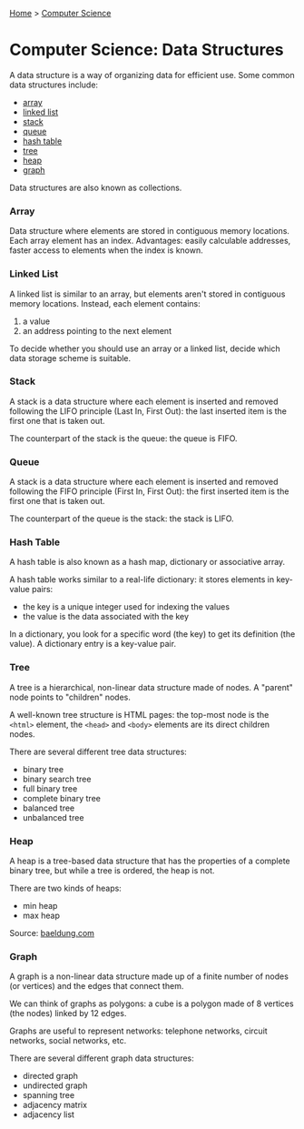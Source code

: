 [Home](../../README.md) > [Computer Science](./README.md)

# Computer Science: Data Structures

A data structure is a way of organizing data for efficient use. Some common data structures include:
- [array](#array)
- [linked list](#linked-list)
- [stack](#stack)
- [queue](#queue)
- [hash table](#hash-table)
- [tree](#tree)
- [heap](#heap)
- [graph](#graph)

Data structures are also known as collections.

### Array

Data structure where elements are stored in contiguous memory locations. Each array element has an index. Advantages: easily calculable addresses, faster access to elements when the index is known.

### Linked List

A linked list is similar to an array, but elements aren't stored in contiguous memory locations. Instead, each element contains:
1. a value
1. an address pointing to the next element

To decide whether you should use an array or a linked list, decide which data storage scheme is suitable.

### Stack

A stack is a data structure where each element is inserted and removed following the LIFO principle (Last In, First Out): the last inserted item is the first one that is taken out.

The counterpart of the stack is the queue: the queue is FIFO.

### Queue

A stack is a data structure where each element is inserted and removed following the FIFO principle (First In, First Out): the first inserted item is the first one that is taken out.

The counterpart of the queue is the stack: the stack is LIFO.

### Hash Table

A hash table is also known as a hash map, dictionary or associative array.

A hash table works similar to a real-life dictionary: it stores elements in key-value pairs:
- the key is a unique integer used for indexing the values
- the value is the data associated with the key

In a dictionary, you look for a specific word (the key) to get its definition (the value). A dictionary entry is a key-value pair.

### Tree

A tree is a hierarchical, non-linear data structure made of nodes. A "parent" node points to "children" nodes.

A well-known tree structure is HTML pages: the top-most node is the `<html>` element, the `<head>` and `<body>` elements are its direct children nodes.

There are several different tree data structures:
- binary tree
- binary search tree
- full binary tree
- complete binary tree
- balanced tree
- unbalanced tree

### Heap

A heap is a tree-based data structure that has the properties of a complete binary tree, but while a tree is ordered, the heap is not.

There are two kinds of heaps:
- min heap
- max heap

Source: [baeldung.com](https://www.baeldung.com/cs/heap-vs-binary-search-tree)

### Graph

A graph is a non-linear data structure made up of a finite number of nodes (or vertices) and the edges that connect them.

We can think of graphs as polygons: a cube is a polygon made of 8 vertices (the nodes) linked by 12 edges.

Graphs are useful to represent networks: telephone networks, circuit networks, social networks, etc.

There are several different graph data structures:
- directed graph
- undirected graph
- spanning tree
- adjacency matrix
- adjacency list
